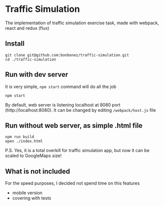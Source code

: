 # Traffic Simulation
The implementation of traffic simulation exercise task, made with webpack, react and redux (flux)

## Install
```
git clone git@github.com:bonbonez/traffic-simulation.git
cd ./traffic-simulation
```

## Run with dev server
It is very simple, `npm start` command will do all the job
```
npm start
```
By default, web server is listening localhost at 8080 port (http://localhost:8080).
It can be changed by editing `/webpack/host.js` file

## Run without web server, as simple .html file
```
npm run build
open ./index.html
```

P.S. Yes, it is a total overkill for traffic simulation app, but now it can be scaled to GoogleMaps size!

## What is not included
For the speed purposes, I decided not spend time on this features
* mobile version
* covering with tests
